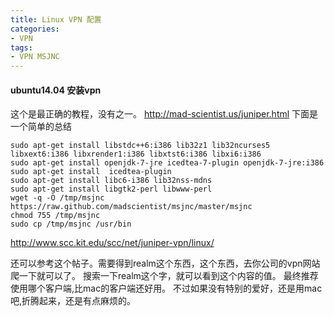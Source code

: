 ```yaml
---
title: Linux VPN 配置
categories:
- VPN
tags:
- VPN MSJNC
---
```


#### ubuntu14.04 安装vpn
这个是最正确的教程，没有之一。
http://mad-scientist.us/juniper.html
下面是一个简单的总结

```
sudo apt-get install libstdc++6:i386 lib32z1 lib32ncurses5 libxext6:i386 libxrender1:i386 libxtst6:i386 libxi6:i386
sudo apt-get install openjdk-7-jre icedtea-7-plugin openjdk-7-jre:i386
sudo apt-get install  icedtea-plugin
sudo apt-get install libc6-i386 lib32nss-mdns
sudo apt-get install libgtk2-perl libwww-perl
wget -q -O /tmp/msjnc https://raw.github.com/madscientist/msjnc/master/msjnc
chmod 755 /tmp/msjnc
sudo cp /tmp/msjnc /usr/bin
```
http://www.scc.kit.edu/scc/net/juniper-vpn/linux/

还可以参考这个帖子。需要得到realm这个东西，这个东西，去你公司的vpn网站爬一下就可以了。
搜索一下realm这个字，就可以看到这个内容的值。
最终推荐使用哪个客户端,比mac的客户端还好用。
不过如果没有特别的爱好，还是用mac吧,折腾起来，还是有点麻烦的。
